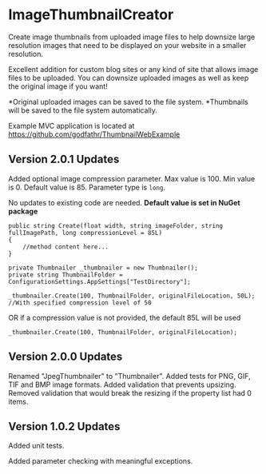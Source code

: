 # ImageThumbnailCreator
Create image thumbnails from uploaded image files to help downsize large resolution images that need to be displayed on your website in a smaller resolution.

Excellent addition for custom blog sites or any kind of site that allows image files to be uploaded. You can downsize uploaded images as well as keep the original image if you want!

*Original uploaded images can be saved to the file system. *Thumbnails will be saved to the file system automatically.

Example MVC application is located at https://github.com/godfathr/ThumbnailWebExample

## Version 2.0.1 Updates
Added optional image compression parameter. Max value is 100. Min value is 0. Default value is 85. Parameter type is `long`.

No updates to existing code are needed. **Default value is set in NuGet package**
```
public string Create(float width, string imageFolder, string fullImagePath, long compressionLevel = 85L)
{
    //method content here...
}
```

```
private Thumbnailer _thumbnailer = new Thumbnailer();
private string ThumbnailFolder = ConfigurationSettings.AppSettings["TestDirectory"];

_thumbnailer.Create(100, ThumbnailFolder, originalFileLocation, 50L); //With specified compression level of 50
```

OR if a compression value is not provided, the default 85L will be used
```
_thumbnailer.Create(100, ThumbnailFolder, originalFileLocation);
```

## Version 2.0.0 Updates
Renamed "JpegThumbnailer" to "Thumbnailer".
Added tests for PNG, GIF, TIF and BMP image formats. 
Added validation that prevents upsizing. 
Removed validation that would break the resizing if the property list had 0 items. 

## Version 1.0.2 Updates 
Added unit tests.

Added parameter checking with meaningful exceptions.